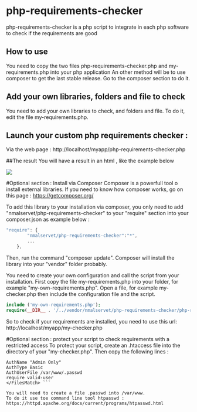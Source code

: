 # php-requirements-checker
php-requirements-checker is a php script to integrate in each php software to check if the requirements are good

## How to use
You need to copy the two files php-requirements-checker.php and my-requirements.php into your php application
An other method will be to use composer to get the last stable release. Go to the composer section to do it.


## Add your own libraries, folders and file to check
You need to add your own libraries to check, and folders and file. To do it, edit the file my-requirements.php.


## Launch your custom php requirements checker :
Via the web page : http://localhost/myapp/php-requirements-checker.php

##The result
You will have a result in an html , like the example below 

![](https://cloud.githubusercontent.com/assets/7512899/18478975/8560e356-79d3-11e6-891c-cb3da42fed14.png)


#Optional section : Install via Composer
Composer is a powerfull tool o install external libraries. If you need to know how composer works, go on this page : https://getcomposer.org/


To add this library to your installation via composer, you only need to add "nmalservet/php-requirements-checker" to your "require" section into your composer.json as example below :
```javascript
"require": {
        "nmalservet/php-requirements-checker":"*",
        ...
    },
```

Then, run the command "composer update".
Composer will install the library into your "vendor" folder probably.

You need to create your own configuration and call the script from your installation.
 First copy the file my-requirements.php into your folder, for example "my-own-requirements.php".
Open a file, for example my-checker.php then include the configuration file and the script.
```PHP
include ('my-own-requirements.php');
require(__DIR__ . '/../vendor/nmalservet/php-requirements-checker/php-requirements-checker.php');
```

So to check if your requirements are installed, you need to use this url:
http://localhost/myapp/my-checker.php


#Optional section : protect your script to check requirements with a restricted access
To protect your script, create an .htaccess file into the directory of your "my-checker.php".
Then copy the following lines :
```<FilesMatch "my-checker.php">
AuthName "Admin Only"
AuthType Basic
AuthUserFile /var/www/.passwd
require valid-user
</FilesMatch> ```

You will need to create a file .passwd into /var/www.
To do it use toe command line tool htpasswd : https://httpd.apache.org/docs/current/programs/htpasswd.html
